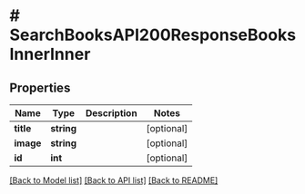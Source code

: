 # # SearchBooksAPI200ResponseBooksInnerInner

## Properties

Name | Type | Description | Notes
------------ | ------------- | ------------- | -------------
**title** | **string** |  | [optional]
**image** | **string** |  | [optional]
**id** | **int** |  | [optional]

[[Back to Model list]](../../README.md#models) [[Back to API list]](../../README.md#endpoints) [[Back to README]](../../README.md)
